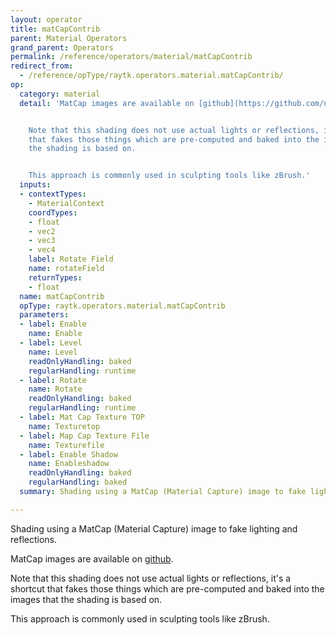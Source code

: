 ```yaml
---
layout: operator
title: matCapContrib
parent: Material Operators
grand_parent: Operators
permalink: /reference/operators/material/matCapContrib
redirect_from:
  - /reference/opType/raytk.operators.material.matCapContrib/
op:
  category: material
  detail: 'MatCap images are available on [github](https://github.com/nidorx/matcaps).


    Note that this shading does not use actual lights or reflections, it''s a shortcut
    that fakes those things which are pre-computed and baked into the images that
    the shading is based on.


    This approach is commonly used in sculpting tools like zBrush.'
  inputs:
  - contextTypes:
    - MaterialContext
    coordTypes:
    - float
    - vec2
    - vec3
    - vec4
    label: Rotate Field
    name: rotateField
    returnTypes:
    - float
  name: matCapContrib
  opType: raytk.operators.material.matCapContrib
  parameters:
  - label: Enable
    name: Enable
  - label: Level
    name: Level
    readOnlyHandling: baked
    regularHandling: runtime
  - label: Rotate
    name: Rotate
    readOnlyHandling: baked
    regularHandling: runtime
  - label: Mat Cap Texture TOP
    name: Texturetop
  - label: Map Cap Texture File
    name: Texturefile
  - label: Enable Shadow
    name: Enableshadow
    readOnlyHandling: baked
    regularHandling: baked
  summary: Shading using a MatCap (Material Capture) image to fake lighting and reflections.

---
```



Shading using a MatCap (Material Capture) image to fake lighting and reflections.

MatCap images are available on [github](https://github.com/nidorx/matcaps).

Note that this shading does not use actual lights or reflections, it's a shortcut that fakes those things which are pre-computed and baked into the images that the shading is based on.

This approach is commonly used in sculpting tools like zBrush.